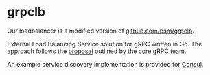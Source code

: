 # grpclb

Our loadbalancer is a modified version of [github.com/bsm/grpclb](https://github.com/bsm/grpclb).

External Load Balancing Service solution for gRPC written in Go. The approach follows the
[proposal](https://github.com/grpc/grpc/blob/master/doc/load-balancing.md) outlined by the
core gRPC team.

An example service discovery implementation is provided for [Consul](discovery/consul/).

